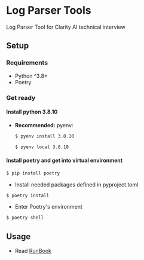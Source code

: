 # Log Parser Tools
Log Parser Tool for Clarity AI technical interview
## Setup

### Requirements

* Python ^3.8+
* Poetry

### Get ready

#### Install python 3.8.10

- **Recommended:** pyenv:

    ```bash
    $ pyenv install 3.8.10
    ```

    ```bash
    $ pyenv local 3.8.10
    ```

#### Install poetry and get into virtual environment

```bash
$ pip install poetry
```

- Install needed packages defined in pyproject.toml

```bash
$ poetry install
```
- Enter Poetry's environment

```bash
$ poetry shell
```

## Usage
 - Read [RunBook](RF_Load_Runbook.md)